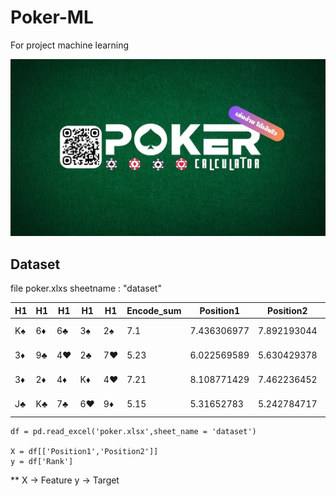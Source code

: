 # Poker-ML
 For project machine learning

 <img src="ui/Calculator.jpg" alt="Alt text" title="Optional title">

## Dataset
 file poker.xlxs sheetname : "dataset"

 H1 | H1 | H1 | H1 | H1 | Encode_sum | Position1 | Position2 | Rank |
----- | ----- | ----- | ----- | ----- | ----- | ----- | ----- | ----- |
K♠ | 6♦ | 6♣ | 3♠ | 2♠ | 7.1 | 7.436306977 | 7.892193044 | One pair |
3♦ | 9♣ | 4♥ | 2♣ | 7♥ | 5.23 | 6.022569589 | 5.630429378 | High card |
3♦ | 2♦ | 4♦ | K♦ | 4♥ | 7.21 | 8.108771429 | 7.462236452 | One pair |
J♣ | K♣ | 7♣ | 6♥ | 9♦ | 5.15 | 5.31652783 | 5.242784717 | High card |

	df = pd.read_excel('poker.xlsx',sheet_name = 'dataset')

	X = df[['Position1','Position2']]
	y = df['Rank']

**
 X -> Feature
 y -> Target